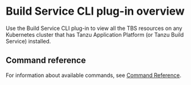 # Build Service CLI plug-in overview

Use the Build Service CLI plug-in to view all the TBS resources on any Kubernetes cluster that has Tanzu Application Platform (or Tanzu Build Service) installed.

## <a id='command-reference'></a>Command reference

For information about available commands, see [Command Reference](command-reference/tanzu_build-service.md).
